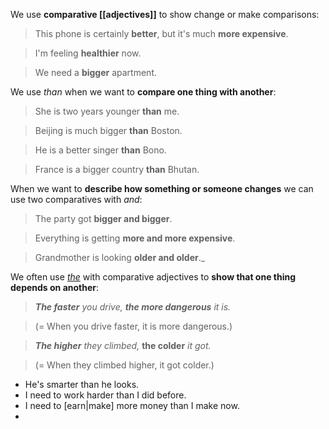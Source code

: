 We use **comparative [[adjectives]]** to show change or make comparisons:

  

>This phone is certainly **better**, but it's much **more expensive**.

> I'm feeling **healthier** now.

> We need a **bigger** apartment.

  

We use _than_ when we want to **compare one thing with another**:

  

>She is two years younger **than** me.

> Beijing is much bigger **than** Boston.

> He is a better singer **than** Bono.

> France is a bigger country **than** Bhutan.

  

When we want to **describe how something or someone changes** we can use two comparatives with _and_:

  

>The party got **bigger and bigger**.

> Everything is getting **more and more expensive**.

> Grandmother is looking **older and older**._

  

We often use [_the_](https://learnenglish.britishcouncil.org/english-grammar-reference/definite-article-the) with comparative adjectives to **show that one thing depends on another**:

  

> _**The faster** you drive, **the more dangerous** it is._ 

> (= When you drive faster, it is more dangerous.)

>

> _**The higher** they climbed,_ **the colder** _it got._ 

> (= When they climbed higher, it got colder.)

* He's smarter than he looks.
* I need to work harder than I did before.
* I need to [earn|make] more money than I make now.
* 